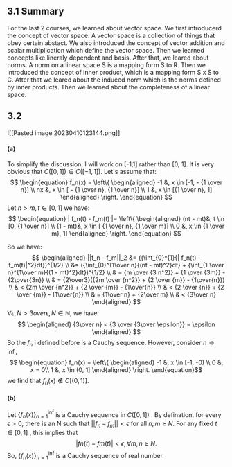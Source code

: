## 3.1 Summary
For the last 2  courses, we learned about vector space. 
We first introducerd the concept of vector space. A vector space is a collection of things that obey certain abstact.  We also introduced the concept of vector addition and scalar multiplication which define the vector space. Then we learned concepts like lineraly dependent and basis.
After that, we leared about norms. A norm on a linear space S is a mapping form S to R. Then we introduced the concept of inner product, which is a mapping form S x S to C. After that we leared about the induced norm which is the norms defined by inner products.  Then we learned about the completeness of a linear space.

## 3.2
![[Pasted image 20230410123144.png]]
#### (a)
To simplify the discussion, I will work on [-1,1] rather than [0, 1]. It is very obvious that $C([0,1]) \in C([-1, 1])$.
Let's assume that:
$$
\begin{equation}
f_n(x) = \left\{
\begin{aligned}
-1 &, x \in [-1, - {1 \over n}] \\
nx &, x \in [ - {1 \over n}, {1 \over n}] \\
1 &, x \in [{1 \over n}, 1]
\end{aligned}
\right. 
\end{equation}
$$
Let $n > m, t \in [0,1]$ we have:
$$
\begin{equation}
| f_n(t) - f_m(t) |= \left\{
\begin{aligned}
(nt - mt)&, t \in [0, {1 \over n}] \\
(1 - mt)&, x \in [ {1 \over n}, {1 \over m}] \\
0 &, x \in {1 \over m}, 1]
\end{aligned}
\right. 
\end{equation}
$$

So we have:
$$
\begin{aligned}
||f_n - f_m||_2 &= ({\int_{0}^{1}{| f_n(t) - f_m(t)|^2}dt})^{1/2} \\
&= ({\int_{0}^{1\over n}{(nt - mt)^2}dt} + {\int_{1 \over n}^{1\over m}{(1 - mt)^2}dt})^{1/2} \\
& = {m \over {3 n^2}} + {1 \over {3m}} - {2\over{3n}} \\
& = {2\over3}({2m \over {n^2}} + {2 \over {m}} - {1\over{n}}) \\
& < {2m \over {n^2}} + {2 \over {m}} - {1\over{n}} \\
& < {2 \over {n}} + {2 \over {m}} - {1\over{n}} \\
& = {1\over n} + {2\over m} \\
& < {3\over n}
\end{aligned}
$$
$\forall \epsilon, N > {3over \epsilon}, N \in \mathbb{N}$, we have:
$$
\begin{aligned}
{3\over n} < {3 \over {3\over \epsilon}} = \epsilon
\end{aligned}
$$
So the $f_n$ I defined before is a Cauchy sequence. However, consider $n \rightarrow \inf$, 
$$
\begin{equation}
f_n(x) = \left\{
\begin{aligned}
-1 &, x \in [-1, -0) \\
0 &, x = 0\\
1 &, x \in (0, 1]
\end{aligned}
\right. 
\end{equation}$$
we find that $f_n(x) \notin C[(0,1)]$. 
#### (b)
Let $\{f_n(x)\}^{\inf}_{n=1}$ is a Cauchy sequence in $C([0,1])$ . By defination, for every $\epsilon > 0$, there is an N such that $||f_n - f_m|| < \epsilon$ for all $n,m \ge N$. For any fixed $t \in [0,1]$ , this implies that 
$$
|fn(t) - fm(t)| < \epsilon, \forall m, n \ge N.
$$
So, $\{f_n(x)\}^{\inf}_{n=1}$ is a Cauchy sequence of real number. 